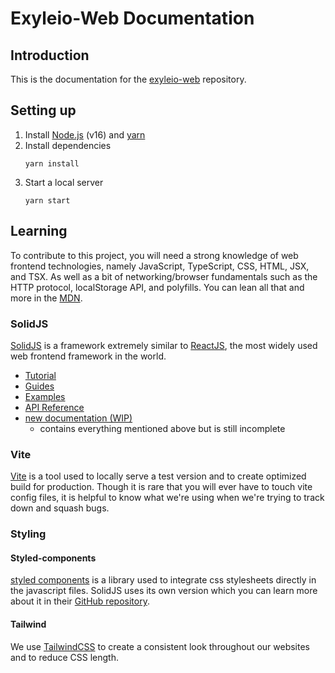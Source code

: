 # Exyleio-Web Documentation

## Introduction

This is the documentation for the
[exyleio-web](https://github.com/exyleio/exyleio-web)
repository.

## Setting up

1. Install [Node.js](https://nodejs.org) (v16) and
   [yarn](https://yarnpkg.com)
2. Install dependencies
   ```
   yarn install
   ```
3. Start a local server
   ```
   yarn start
   ```

## Learning

To contribute to this project, you will need a strong knowledge of
web frontend technologies, namely JavaScript, TypeScript, CSS, HTML,
JSX, and TSX. As well as a bit of networking/browser fundamentals such
as the HTTP protocol, localStorage API, and polyfills. You can lean all
that and more in the [MDN](https://developer.mozilla.org).

### SolidJS

[SolidJS](https://www.solidjs.com) is a framework extremely similar
to [ReactJS](https://reactjs.org), the most widely used web frontend
framework in the world.

- [Tutorial](https://www.solidjs.com/tutorial)
- [Guides](https://www.solidjs.com/guides)
- [Examples](https://www.solidjs.com/examples/counter)
- [API Reference](https://www.solidjs.com/docs/latest)
- [new documentation (WIP)](https://docs.solidjs.com)
  - contains everything mentioned above but is still incomplete

### Vite

[Vite](https://github.com/vitejs/vite) is a tool used to locally
serve a test version and to create optimized build for production.
Though it is rare that you will ever have to touch vite config
files, it is helpful to know what we're using when we're trying to
track down and squash bugs.

### Styling

#### Styled-components

[styled components](https://github.com/styled-components/styled-components)
is a library used to integrate css stylesheets directly in the
javascript files. SolidJS uses its own version which you can
learn more about it in their
[GitHub repository](https://github.com/solidjs/solid-styled-components).

#### Tailwind

We use [TailwindCSS](https://github.com/tailwindlabs/tailwindcss) to create
a consistent look throughout our websites and to reduce CSS length.
